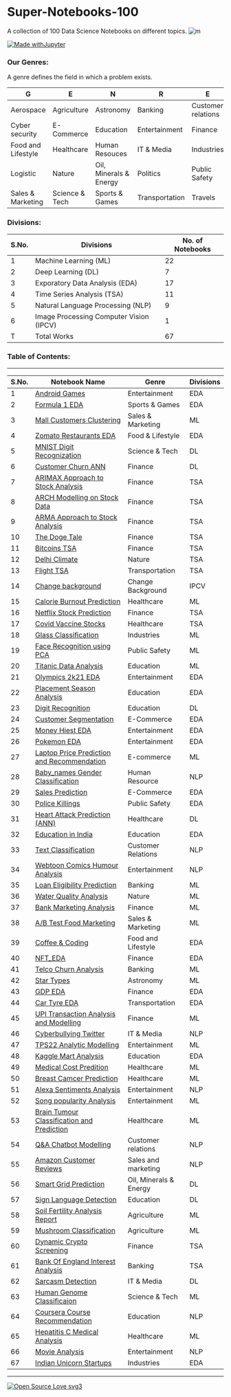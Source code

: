 # Super-Notebooks-100
A collection of 100 Data Science Notebooks on different topics.
![m](https://user-images.githubusercontent.com/64016811/150097045-9bb8a4dd-d0ee-4980-809b-87a77bb00612.jpeg)

[![Made withJupyter](https://img.shields.io/badge/Made%20with-Jupyter-orange?style=for-the-badge&logo=Jupyter)](https://jupyter.org/try)




### Our Genres:
A genre defines the field in which a problem exists.

| G | E | N | R | E |
|-------|-------|-------|-------|-------|
| Aerospace | Agriculture | Astronomy | Banking |  Customer relations |
| Cyber security | E-Commerce | Education | Entertainment | Finance |
| Food and Lifestyle | Healthcare | Human Resouces | IT & Media | Industries | 
| Logistic | Nature | Oil, Minerals & Energy | Politics | Public Safety | 
| Sales & Marketing | Science & Tech | Sports & Games | Transportation | Travels |

### Divisions:
| S.No. | Divisions | No. of Notebooks |
|-------|-----------|------------------|
| 1 | Machine Learning (ML) | 22 |
| 2 | Deep Learning (DL) | 7 |
| 3 | Exporatory Data Analysis (EDA) | 17 |
| 4 | Time Series Analysis (TSA) | 11 | 
| 5 | Natural Language Processing (NLP) | 9 | 
| 6 | Image Processing Computer Vision (IPCV) | 1 |
| T | Total Works | 67 |


### Table of Contents:

<hr>

| S.No. | Notebook Name | Genre | Divisions | 
|-------|---------------|-------|------|
| 1 | [Android Games](https://github.com/DataMinati/Super-Notebooks-7K/blob/main/Android_Games_EDA.ipynb) | Entertainment | EDA |
| 2 | [Formula 1 EDA](https://github.com/DataMinati/Super-Notebooks-7K/blob/main/Formula_1_EDA.ipynb) | Sports & Games | EDA |
| 3 | [Mall Customers Clustering](https://github.com/DataMinati/Super-Notebooks-7K/blob/main/Mall_Customer_Clustering.ipynb) | Sales & Marketing | ML |
| 4 | [Zomato Restaurants EDA](https://github.com/DataMinati/Super-Notebooks-7K/blob/main/Zomato_Analysis.ipynb) | Food & Lifestyle | EDA |
| 5 | [MNIST Digit Recognization](https://github.com/DataMinati/Super-Notebooks-7K/blob/main/MNIST_Number_Recognition_DL.ipynb) | Science & Tech | DL |
| 6 | [Customer Churn ANN](https://github.com/DataMinati/Super-Notebooks-7K/blob/main/Deep_Churning.ipynb) | Finance | DL |
| 7 | [ARIMAX Approach to Stock Analysis](https://github.com/DataMinati/TSA-Fauj/blob/main/ARIMA_Approach_to_Index_2k18_Stocks.ipynb) | Finance | TSA |
| 8 | [ARCH Modelling on Stock Data](https://github.com/DataMinati/TSA-Fauj/blob/main/ARCH_Approach_to_Index_2k18_Stocks.ipynb) | Finance | TSA |
| 9 | [ARMA Approach to Stock Analysis](https://github.com/DataMinati/TSA-Fauj/blob/main/ARMA_Approach_to_Index2k18_Stocks.ipynb) | Finance | TSA |
| 10 | [The Doge Tale](https://github.com/DataMinati/Super-Notebooks-7K/blob/main/The_Doge_Tale.ipynb) | Finance | TSA |
| 11 | [Bitcoins TSA](https://github.com/DataMinati/Super-Notebooks-7K/blob/main/Bitcoins_TSA.ipynb) | Finance | TSA |
| 12 | [Delhi Climate](https://github.com/DataMinati/TSA-Fauj/blob/main/Delhi_Climate_TSA.ipynb) | Nature | TSA |
| 13 | [Flight TSA](https://github.com/DataMinati/TSA-Fauj/blob/main/Flights_TSA.ipynb) | Transportation | TSA |
| 14 | [Change background](https://github.com/DataMinati/Super-Notebooks-1K/blob/main/Change_Background.ipynb) | Change Background | IPCV | 
| 15 | [Calorie Burnout Prediction](https://github.com/DataMinati/Super-Notebooks-1K/blob/main/Calorie_Burnout_Prediction.ipynb) | Healthcare | ML |
| 16 | [Netflix Stock Prediction](https://github.com/DataMinati/Super-Notebooks-1K/blob/main/Netflix_Stock_Prediction.ipynb) | Finance | TSA |
| 17 | [Covid Vaccine Stocks](https://github.com/DataMinati/Super-Notebooks-1K/blob/main/Covid_Vaccines_Stocks.ipynb) | Healthcare | TSA |
| 18 | [Glass Classification](https://github.com/DataMinati/Super-Notebooks-1K/blob/main/Glass_Classification.ipynb) | Industries | ML |
| 19 | [Face Recognition using PCA](https://github.com/DataMinati/Super-Notebooks-1K/blob/main/Face_Recognition_using_PCA_RA039_BDA.ipynb) | Public Safety | ML |
| 20 | [Titanic Data Analysis](https://github.com/DataMinati/Super-Notebooks-1K/blob/main/Titanic_EDA.ipynb) | Education | ML |
| 21 | [Olympics 2k21 EDA](https://github.com/DataMinati/Super-Notebooks-1K/blob/main/Olympic_EDA.ipynb) | Entertainment | EDA |
| 22 | [Placement Season Analysis](https://github.com/DataMinati/Super-Notebooks-1K/blob/main/Placements_EDA.ipynb) | Education | EDA |
| 23 | [Digit Recognition](https://github.com/DataMinati/Super-Notebooks-1K/blob/main/Number_Recognition_DL.ipynb) | Education | DL |
| 24 | [Customer Segmentation](https://github.com/DataMinati/Super-Notebooks-1K/blob/main/Customer_Segmentation.ipynb) | E-Commerce | EDA |
| 25 | [Money Hiest EDA](https://github.com/DataMinati/Super-Notebooks-1K/blob/main/Bella_Ciao.ipynb) | Entertainment | EDA |
| 26 | [Pokemon EDA](https://github.com/DataMinati/Super-Notebooks-1K/blob/main/Pokemon_AutoViz.ipynb) | Entertainment | EDA |
| 27 | [Laptop Price Prediction and Recommendation](https://github.com/DataMinati/Super-Notebooks-1K/blob/main/Laptop_EDA_and_Price_Prediction.ipynb) | E-commerce | ML |
| 28 | [Baby_names Gender Classification](https://github.com/DataMinati/Super-Notebooks-1K/blob/main/Baby_Names_Gender_Classification.ipynb) | Human Resource | NLP |
| 29 | [Sales Prediction](https://github.com/DataMinati/Super-Notebooks-1K/blob/main/Sales_Prediction.ipynb) | E-Commerce | EDA |
| 30 | [Police Killings](https://github.com/DataMinati/Super-Notebooks-1K/blob/main/Police_Killings_EDA.ipynb) | Public Safety | EDA |
| 31 | [Heart Attack Prediction (ANN)](https://github.com/DataMinati/Super-Notebooks-1K/blob/main/Heart_Attack_Prediction.ipynb) | Healthcare | DL |
| 32 | [Education in India](https://github.com/DataMinati/Super-Notebooks-1K/blob/main/Education_in_India.ipynb) | Education | EDA |
| 33 | [Text Classification](https://github.com/DataMinati/Super-Notebooks-1K/blob/main/Word_Classification.ipynb) | Customer Relations | NLP |
| 34 | [Webtoon Comics Humour Analysis](https://github.com/DataMinati/Super-Notebooks-1K/blob/main/Webtoon_Comics_Sentiments_Analysis.ipynb) | Entertainment | NLP |
| 35 | [Loan Eligibility Prediction](https://github.com/DataMinati/Super-Notebooks-1K/blob/main/Loan_Eligibility.ipynb) | Banking | ML |
| 36 | [Water Quality Analysis](https://github.com/DataMinati/Super-Notebooks-1K/blob/main/Water_Quality_Analysis.ipynb) | Nature | ML |
| 37 | [Bank Marketing Analysis](https://github.com/DataMinati/Super-Notebooks-1K/blob/main/Bank_Marketing_Analysis.ipynb) | Finance | ML |
| 38 | [A/B Test Food Marketing](https://github.com/DataMinati/Super-Notebooks-1K/blob/main/A_B_Test_Food_Marketing.ipynb) | Sales & Marketing | ML |
| 39 | [Coffee & Coding](https://github.com/DataMinati/Super-Notebooks-1K/blob/main/Coffee_%26_Code.ipynb) | Food and Lifestyle | EDA |
| 40 | [NFT_EDA](https://github.com/DataMinati/Super-Notebooks-1K/blob/main/NFT_Sales_EDA.ipynb) | Finance | EDA |
| 41 | [Telco Churn Analysis](https://github.com/DataMinati/Super-Notebooks-1K/blob/main/Telco_Churn_Analysis.ipynb) | Banking | ML |
| 42 | [Star Types](https://github.com/DataMinati/Super-Notebooks-1K/blob/main/Star_Types.ipynb) | Astronomy | ML |
| 43 | [GDP EDA](https://github.com/DataMinati/Super-Notebooks-1K/blob/main/GDP_EDA.ipynb) | Finance | EDA |
| 44 | [Car Tyre EDA](https://github.com/DataMinati/Super-Notebooks-1K/blob/main/Car_Tyres_EDA.ipynb) | Transportation | EDA |
| 45 | [UPI Transaction Analysis and Modelling](https://github.com/DataMinati/Super-Notebooks-1K/blob/main/UPI_Transaction_Modelling_and_Analysis.ipynb) | Finance | ML |
| 46 | [Cyberbullying Twitter](https://github.com/DataMinati/Super-Notebooks-1K/blob/main/Cyberbullying_Twitter.ipynb) | IT & Media | NLP |
| 47 | [TPS22 Analytic Modelling](https://github.com/DataMinati/Super-Notebooks-1K/blob/main/TPS22_Analytic_Modelling.ipynb) | Entertainment | ML |
| 48 | [Kaggle Mart Analysis](https://github.com/DataMinati/Super-Notebooks-1K/blob/main/Kaggle_Mart_Analysis.ipynb) | Education | EDA |
| 49 | [Medical Cost Predition](https://github.com/DataMinati/Super-Notebooks-1K/blob/main/Medical_Cost_Prediction.ipynb)| Healthcare | ML |
| 50 | [Breast Camcer Prediction](https://github.com/DataMinati/Super-Notebooks-1K/blob/main/Breast_Cancer_Detection.ipynb) | Healthcare | ML |
| 51 | [Alexa Sentiments Analysis](https://github.com/DataMinati/Super-Notebooks-1K/blob/main/Alexa_Sentiments_Analysis.ipynb) | Entertainment | NLP |
| 52 | [Song popularity Analysis](https://github.com/DataMinati/Super-Notebooks-1K/blob/main/Song_Popularity_Analysis.ipynb) | Entertainment | ML |
| 53 | [Brain Tumour Classification and Prediction](https://github.com/DataMinati/Super-Notebooks-1K/blob/main/Brain_Tumour_Classification_and_Prediction.ipynb) | Healthcare | ML |
| 54 | [Q&A Chatbot Modelling](https://github.com/DataMinati/Super-Notebooks-1K/blob/main/Q%26A_Chatbot_Modelling.ipynb) |  Customer relations | NLP |
| 55 | [Amazon Customer Reviews](https://github.com/DataMinati/Super-Notebooks-1K/blob/main/Amazon_Reviews_Analysis.ipynb) | Sales and marketing | NLP |
| 56 | [Smart Grid Prediction](https://github.com/DataMinati/Super-Notebooks-1K/blob/main/Smart_Grid_Prediction.ipynb) | Oil, Minerals & Energy | DL |
| 57 | [Sign Language Detection](https://github.com/DataMinati/Super-Notebooks-1K/blob/main/Sign_Language_Detection.ipynb) | Education | DL |
| 58 | [Soil Fertility Analysis Report](https://github.com/DataMinati/Super-Notebooks-1K/blob/main/Soil_Fertility_Analysis.ipynb) | Agriculture | ML |
| 59 | [Mushroom Classification](https://github.com/DataMinati/Super-Notebooks-1K/blob/main/Mushroom_Classification.ipynb) | Agriculture | ML |
| 60 | [Dynamic Crypto Screening](https://colab.research.google.com/drive/1wlkm2Jy-SyaAt55lWnDB0rDAR9I9a_2N?usp=sharing) | Finance | TSA |
| 61 | [Bank Of England Interest Analysis](https://github.com/DataMinati/Super-Notebooks-1K/blob/main/BoE_interest_analysis.ipynb) | Banking | TSA |
| 62 | [Sarcasm Detection](https://github.com/DataMinati/Super-Notebooks-1K/blob/main/Sarcasm_Detection.ipynb) | IT & Media | DL |
| 63 | [Human Genome Classificaion](https://github.com/DataMinati/Super-Notebooks-100/blob/main/Human_Genome_Classification.ipynb) | Science & Tech | ML 
| 64 | [Coursera Course Recommendation](https://github.com/DataMinati/Super-Notebooks-100/blob/main/Coursera_Course_Recommendation_Engine.ipynb) | Education | NLP |
| 65 | [Hepatitis C Medical Analysis](https://github.com/DataMinati/Super-Notebooks-100/blob/main/Hepatitis_C_Medical_Analysis.ipynb) | Healthcare | ML |
| 66 | [Movie Analysis](https://github.com/DataMinati/Super-Notebooks-100/blob/main/Movie_Rating_Analysis.ipynb) | Entertainment | NLP |
| 67 | [Indian Unicorn Startups](https://github.com/DataMinati/Super-Notebooks-100/blob/main/Indian_Startups.ipynb) | Industries | EDA |
<hr>

[![Open Source Love svg3](https://badges.frapsoft.com/os/v3/open-source.svg?v=103)](https://github.com/ellerbrock/open-source-badges/) 

